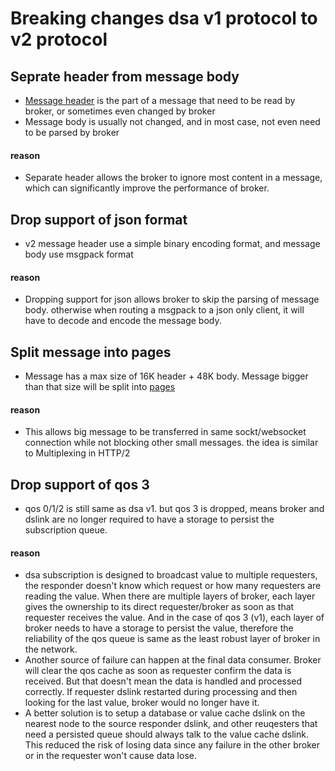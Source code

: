 # Breaking changes dsa v1 protocol to v2 protocol

## Seprate header from message body

* [Message header](protocol/header-structure.md) is the part of a message that need to be read by broker, or sometimes even changed by broker
* Message body is usually not changed, and in most case, not even need to be parsed by broker

#### reason

* Separate header allows the broker to ignore most content in a message, which can significantly improve the performance of broker.

## Drop support of json format

* v2 message header use a simple binary encoding format, and message body use msgpack format

#### reason

* Dropping support for json allows broker to skip the parsing of message body. otherwise when routing a msgpack to a json only client, it will have to decode and encode the message body.

## Split message into pages

* Message has a max size of 16K header + 48K body. Message bigger than that size will be split into [pages](protocol/paged-message.md)

#### reason

* This allows big message to be transferred in same sockt/websocket connection while not blocking other small messages. the idea is similar to Multiplexing in HTTP/2

## Drop support of qos 3

* qos 0/1/2 is still same as dsa v1. but qos 3 is dropped, means broker and dslink are no longer required to have a storage to persist the subscription queue.

#### reason

* dsa subscription is designed to broadcast value to multiple requesters, the responder doesn't know which request or how many requesters are reading the value. When there are multiple layers of broker, each layer gives the ownership to its direct requester/broker as soon as that requester receives the value. And in the case of qos 3 (v1), each layer of broker needs to have a storage to persist the value, therefore the reliability of the qos queue is same as the least robust layer of broker in the network. 
* Another source of failure can happen at the final data consumer. Broker will clear the qos cache as soon as requester confirm the data is received. But that doesn't mean the data is handled and processed correctly. If requester dslink restarted during processing and then looking for the last value, broker would no longer have it.
* A better solution is to setup a database or value cache dslink on the nearest node to the source responder dslink, and other reuqesters that need a persisted queue should always talk to the value cache dslink. This reduced the risk of losing data since any failure in the other broker or in the requester won't cause data lose.
